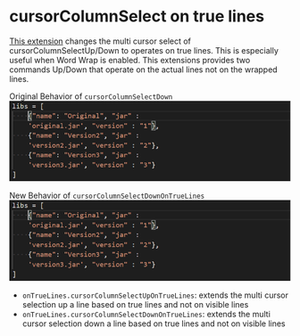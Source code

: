 # cursorColumnSelect on true lines

[This extension](https://marketplace.visualstudio.com/items?itemName=MartinZimmermannApps.CursorColumnSelectOnTrueLines) changes the multi cursor select of cursorColumnSelectUp/Down to operates on true lines. This is especially useful when Word Wrap is enabled. This extensions provides two commands Up/Down that operate on the actual lines not on the wrapped lines.

Original Behavior of `cursorColumnSelectDown`
![Original Behavior of cursorColumnSelectDown](/original.gif)

New Behavior of `cursorColumnSelectDownOnTrueLines`
![New Behavior of cursorColumnSelectDownOnTrueLines](/new.gif)

* `onTrueLines.cursorColumnSelectUpOnTrueLines`: extends the multi cursor selection up a line based on true lines and not on visible lines
* `onTrueLines.cursorColumnSelectDownOnTrueLines`: extends the multi cursor selection down a line based on true lines and not on visible lines